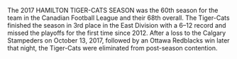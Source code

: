 The 2017 HAMILTON TIGER-CATS SEASON was the 60th season for the team in the Canadian Football League and their 68th overall. The Tiger-Cats finished the season in 3rd place in the East Division with a 6–12 record and missed the playoffs for the first time since 2012. After a loss to the Calgary Stampeders on October 13, 2017, followed by an Ottawa Redblacks win later that night, the Tiger-Cats were eliminated from post-season contention.

